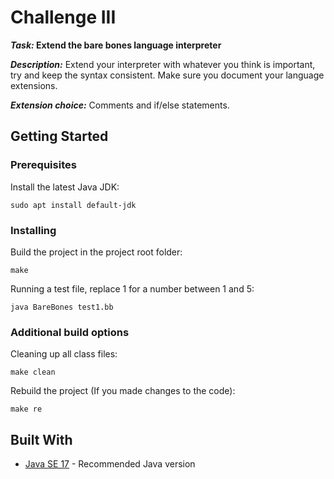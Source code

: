 # Challenge III

**_Task:_ Extend the bare bones language interpreter**

***Description:*** Extend your interpreter with whatever you think is important, try and keep the syntax consistent. Make sure you document your language extensions.

***Extension choice:*** Comments and if/else statements.

## Getting Started

### Prerequisites
Install the latest Java JDK:
```
sudo apt install default-jdk
```

### Installing
Build the project in the project root folder:
```
make
```
Running a test file, replace 1 for a number between 1 and 5:
```
java BareBones test1.bb
```

### Additional build options
Cleaning up all class files:
```
make clean
```
Rebuild the project (If you made changes to the code):
```
make re
```

## Built With
* [Java SE 17](https://www.oracle.com/java/technologies/javase/jdk17-archive-downloads.html) - Recommended Java version

